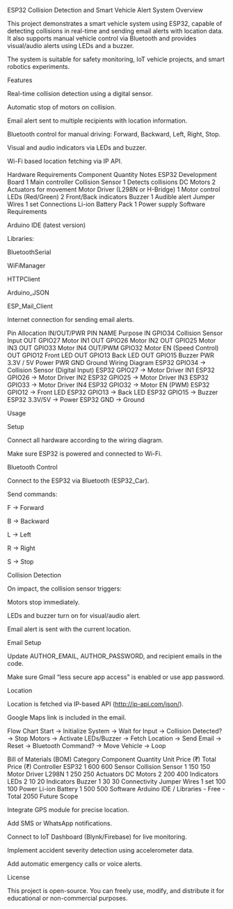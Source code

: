 ESP32 Collision Detection and Smart Vehicle Alert System
Overview

This project demonstrates a smart vehicle system using ESP32, capable of detecting collisions in real-time and sending email alerts with location data. It also supports manual vehicle control via Bluetooth and provides visual/audio alerts using LEDs and a buzzer.

The system is suitable for safety monitoring, IoT vehicle projects, and smart robotics experiments.

Features

Real-time collision detection using a digital sensor.

Automatic stop of motors on collision.

Email alert sent to multiple recipients with location information.

Bluetooth control for manual driving: Forward, Backward, Left, Right, Stop.

Visual and audio indicators via LEDs and buzzer.

Wi-Fi based location fetching via IP API.

Hardware Requirements
Component	Quantity	Notes
ESP32 Development Board	1	Main controller
Collision Sensor	1	Detects collisions
DC Motors	2	Actuators for movement
Motor Driver (L298N or H-Bridge)	1	Motor control
LEDs (Red/Green)	2	Front/Back indicators
Buzzer	1	Audible alert
Jumper Wires	1 set	Connections
Li-ion Battery Pack	1	Power supply
Software Requirements

Arduino IDE (latest version)

Libraries:

BluetoothSerial

WiFiManager

HTTPClient

Arduino_JSON

ESP_Mail_Client

Internet connection for sending email alerts.

Pin Allocation
IN/OUT/PWR	PIN NAME	Purpose
IN	GPIO34	Collision Sensor Input
OUT	GPIO27	Motor IN1
OUT	GPIO26	Motor IN2
OUT	GPIO25	Motor IN3
OUT	GPIO33	Motor IN4
OUT/PWM	GPIO32	Motor EN (Speed Control)
OUT	GPIO12	Front LED
OUT	GPIO13	Back LED
OUT	GPIO15	Buzzer
PWR	3.3V / 5V	Power
PWR	GND	Ground
Wiring Diagram
ESP32 GPIO34  → Collision Sensor (Digital Input)
ESP32 GPIO27  → Motor Driver IN1
ESP32 GPIO26  → Motor Driver IN2
ESP32 GPIO25  → Motor Driver IN3
ESP32 GPIO33  → Motor Driver IN4
ESP32 GPIO32  → Motor EN (PWM)
ESP32 GPIO12  → Front LED
ESP32 GPIO13  → Back LED
ESP32 GPIO15  → Buzzer
ESP32 3.3V/5V → Power
ESP32 GND     → Ground

Usage

Setup

Connect all hardware according to the wiring diagram.

Make sure ESP32 is powered and connected to Wi-Fi.

Bluetooth Control

Connect to the ESP32 via Bluetooth (ESP32_Car).

Send commands:

F → Forward

B → Backward

L → Left

R → Right

S → Stop

Collision Detection

On impact, the collision sensor triggers:

Motors stop immediately.

LEDs and buzzer turn on for visual/audio alert.

Email alert is sent with the current location.

Email Setup

Update AUTHOR_EMAIL, AUTHOR_PASSWORD, and recipient emails in the code.

Make sure Gmail “less secure app access” is enabled or use app password.

Location

Location is fetched via IP-based API (http://ip-api.com/json/).

Google Maps link is included in the email.

Flow Chart
Start → Initialize System → Wait for Input
    → Collision Detected? → Stop Motors → Activate LEDs/Buzzer → Fetch Location → Send Email → Reset
    → Bluetooth Command? → Move Vehicle → Loop

Bill of Materials (BOM)
Category	Component	Quantity	Unit Price (₹)	Total Price (₹)
Controller	ESP32	1	600	600
Sensor	Collision Sensor	1	150	150
Motor Driver	L298N	1	250	250
Actuators	DC Motors	2	200	400
Indicators	LEDs	2	10	20
Indicators	Buzzer	1	30	30
Connectivity	Jumper Wires	1 set	100	100
Power	Li-ion Battery	1	500	500
Software	Arduino IDE / Libraries	-	Free	-
Total				2050
Future Scope

Integrate GPS module for precise location.

Add SMS or WhatsApp notifications.

Connect to IoT Dashboard (Blynk/Firebase) for live monitoring.

Implement accident severity detection using accelerometer data.

Add automatic emergency calls or voice alerts.

License

This project is open-source. You can freely use, modify, and distribute it for educational or non-commercial purposes.
